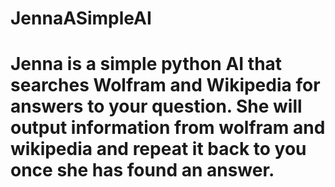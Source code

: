 # JennaASimpleAI
# Jenna is a simple python AI that searches Wolfram and Wikipedia for answers to your question. She will output information from wolfram and wikipedia and repeat it back to you     once she has found an answer.
